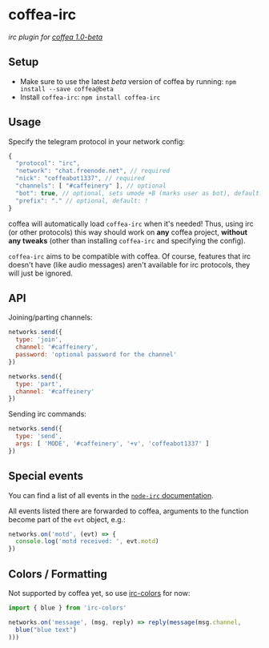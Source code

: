 # coffea-irc

_irc plugin for [coffea 1.0-beta](https://github.com/caffeinery/coffea/tree/1.0-beta)_


## Setup

 * Make sure to use the latest *beta* version of coffea by running: `npm install --save coffea@beta`
 * Install `coffea-irc`: `npm install coffea-irc`


## Usage

Specify the telegram protocol in your network config:

```js
{
  "protocol": "irc",
  "network": "chat.freenode.net", // required
  "nick": "coffeabot1337", // required
  "channels": [ "#caffeinery" ], // optional
  "bot": true, // optional, sets umode +B (marks user as bot), default: true
  "prefix": "." // optional, default: !
}
```

coffea will automatically load `coffea-irc` when it's needed! Thus, using irc (or other protocols) this way should work on **any** coffea project, **without any tweaks** (other than installing `coffea-irc` and specifying the config).

`coffea-irc` aims to be compatible with coffea. Of course, features that irc doesn't have (like audio messages) aren't available for irc protocols, they will just
be ignored.


## API

Joining/parting channels:

```js
networks.send({
  type: 'join',
  channel: '#caffeinery',
  password: 'optional password for the channel'
})

networks.send({
  type: 'part',
  channel: '#caffeinery'
})
```

Sending irc commands:

```js
networks.send({
  type: 'send',
  args: [ 'MODE', '#caffeinery', '+v', 'coffeabot1337' ]
})
```


## Special events

You can find a list of all events in the [`node-irc` documentation](http://node-irc.readthedocs.io/en/latest/API.html#events).

All events listed there are forwarded to coffea, arguments to the function become part of the `evt` object, e.g.:

```js
networks.on('motd', (evt) => {
  console.log('motd received: ', evt.motd)
})
```


## Colors / Formatting

Not supported by coffea yet, so use [irc-colors](https://www.npmjs.com/package/irc-colors) for now:

```js
import { blue } from 'irc-colors'

networks.on('message', (msg, reply) => reply(message(msg.channel,
  blue("blue text")
)))
```
